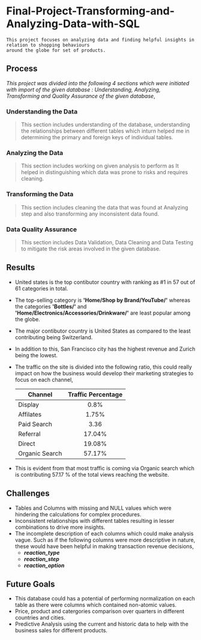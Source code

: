 # Final-Project-Transforming-and-Analyzing-Data-with-SQL
```
This project focuses on analyzing data and finding helpful insights in relation to shopping behaviours
around the globe for set of products.
```

##  Process
*This project was divided into the following 4 sections which were initiated with import of the given database : Understanding, Analyzing, Transforming and Quality Assurance of the given database*, 
### Understanding the Data
> This section includes understanding of the database, understanding the relationships between different tables which inturn helped me in determining the primary and foreign keys of individual tables.

### Analyzing the Data
> This section includes working on given analysis to perform as It helped in distinguishing which data was prone to risks and requires cleaning. 

### Transforming the Data
> This section includes cleaning the data that was found at Analyzing step and also transforming any inconsistent data found.

### Data Quality Assurance
> This section includes Data Validation, Data Cleaning and Data Testing to mitigate the risk areas involved in the given database.

## Results
* United states is the top contibutor country with ranking as #1 in 57 out of 61 categories in total.
* The top-selling category is **'Home/Shop by Brand/YouTube/'** whereas the categories **'Bottles/'** and **'Home/Electronics/Accessories/Drinkware/'** are least popular among the globe.
* The major contibutor country is United States as compared to the least contributing being Switzerland. 
* In addition to this, San Francisco city has the highest revenue and Zurich being the lowest.
* The traffic on the site is divided into the following ratio, this could really impact on how the business would develop their marketing strategies to focus on each channel,

    |   Channel       | Traffic Percentage |
    | ------------- |:-------------:     |
    |   Display      | 0.8%          |
    |   Affilates      | 1.75%          |
    |   Paid Search     | 3.36          |
    |   Referral    | 17.04%          |
    |   Direct     | 19.08%          |
    |   Organic Search     | 57.17%          |
* This is evident from that most traffic is coming via Organic search which is contributing 57.17 % of the total views reaching the website.

## Challenges 
* Tables and Columns with missing and NULL values which were hindering the calculations for complex procedures.
* Inconsistent relationships with different tables resulting in lesser combinations to drive more insights.
* The incomplete description of each columns which could make analysis vague. Such as if the following columns were more descriptive in nature, these would have been helpful in making transaction revenue decisions, 
    * ***reaction_type***
    * ***reaction_step***
    * ***reaction_option***

## Future Goals
* This database could has a potential of performing normalization on each table as there were columns which contained non-atomic values.
* Price, product and catergories comparison over quarters in different countries and cities.
* Predictive Analysis using the current and historic data to help with the business sales for different products.

